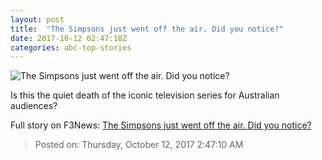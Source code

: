 ```yaml
---
layout: post
title:  "The Simpsons just went off the air. Did you notice?"
date: 2017-10-12 02:47:10Z
categories: abc-top-stories
---
```


![The Simpsons just went off the air. Did you notice?](http://www.abc.net.au/news/image/3804518-1x1-700x700.jpg)

Is this the quiet death of the iconic television series for Australian audiences?


Full story on F3News: [The Simpsons just went off the air. Did you notice?](http://www.f3nws.com/n/dM23WF)

> Posted on: Thursday, October 12, 2017 2:47:10 AM
